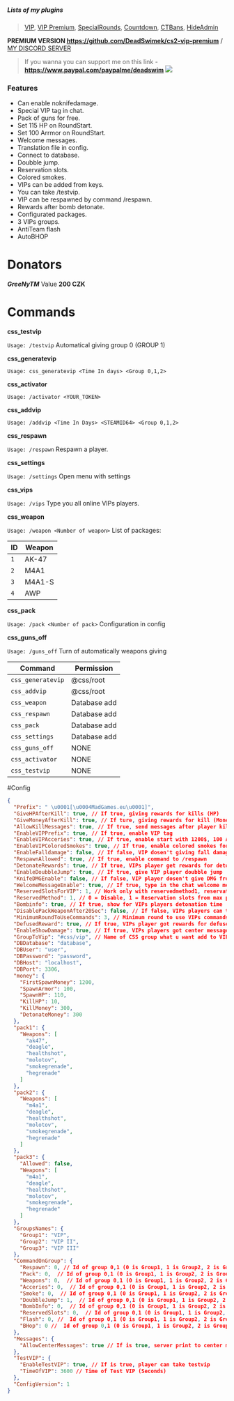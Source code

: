 
##### Lists of my plugins
> [VIP](https://github.com/DeadSwimek/cs2-vip), [VIP Premium](https://github.com/DeadSwimek/cs2-vip-premium), [SpecialRounds](https://github.com/DeadSwimek/cs2-specialrounds), [Countdown](https://github.com/DeadSwimek/cs2-countdown), [CTBans](https://github.com/DeadSwimek/cs2-ctban), [HideAdmin](https://github.com/DeadSwimek/cs2-hideadmin)


                


**PREMIUM VERSION https://github.com/DeadSwimek/cs2-vip-premium** / [MY DISCORD SERVER](https://discord.gg/WNK777rhwg)
> If you wanna you can support me on this link - **https://www.paypal.com/paypalme/deadswim**
![](https://camo.githubusercontent.com/6f4dcc3ce2ec908ab308be1f42581be46c9bb46cc9958637cc6044f640ed835f/68747470733a2f2f63646e2e646973636f72646170702e636f6d2f6174746163686d656e74732f313137363533373237323732343735383634382f313137363533373237323938303630373133382f7669702e706e67)

### Features

- Can enable noknifedamage.
- Special VIP tag in chat. 
- Pack of guns for free.
- Set 115 HP on RoundStart.
- Set 100 Arrmor on RoundStart.
- Welcome messages.
- Translation file in config.
- Connect to database.
- Doubble jump.
- Reservation slots.
- Colored smokes.
- VIPs can be added from keys.
- You can take /testvip.
- VIP can be respawned by command /respawn.
- Rewards after bomb detonate.
- Configurated packages.
- 3 VIPs groups.
- AntiTeam flash
- AutoBHOP


# Donators
***GreeNyTM*** Value **200 CZK**

# Commands
**css_testvip**

`Usage: /testvip` Automatical giving group 0 (GROUP 1)

**css_generatevip**

`Usage: css_generatevip <Time In days> <Group 0,1,2>`

**css_activator**

`Usage: /activator <YOUR_TOKEN>`

**css_addvip**

`Usage: /addvip <Time In Days> <STEAMID64> <Group 0,1,2>`

**css_respawn**

`Usage: /respawn` Respawn a player.

**css_settings**

`Usage: /settings` Open menu with settings

**css_vips**

`Usage: /vips` Type you all online VIPs players.

**css_weapon**

`Usage: /weapon <Number of weapon>` List of packages:

| ID      | Weapon   |
| ------------ | ------------ |
| `1`    | AK-47     |
| `2`    | M4A1     |
| `3`    | M4A1-S     |
| `4`    | AWP     |

**css_pack**

`Usage: /pack <Number of pack>` Configuration in config

**css_guns_off**

`Usage: /guns_off` Turn of automatically weapons giving

| Command      | Permission   |
| ------------ | ------------ |
| `css_generatevip`    | @css/root     |
| `css_addvip`    | @css/root     |
| `css_weapon`    | Database add     |
| `css_respawn`    | Database add     |
| `css_pack`  | Database add   |
| `css_settings`  | Database add   |
| `css_guns_off`  | NONE   |
| `css_activator`  | NONE   |
| `css_testvip`  | NONE   |

#Config

```JSON
{
  "Prefix": " \u0001[\u0004MadGames.eu\u0001]",
  "GiveHPAfterKill": true, // If true, giving rewards for kills (HP)
  "GiveMoneyAfterKill": true, // If ture, giving rewards for kill (Money)
  "AllowKillMessages": true, // If true, send messages after player kill player.
  "EnableVIPPrefix": true, // If true, enable VIP tag
  "EnableVIPAcceries": true, // If true, enable start with 1200$, 100 Armor and 110 HP.
  "EnableVIPColoredSmokes": true, // If true, enable colored smokes for VIP
  "EnableFalldamage": false, // If false, VIP dosen't giving fall damage
  "RespawnAllowed": true, // If true, enable command to /respawn
  "DetonateRewards": true, // If true, VIPs player get rewards for detonation
  "EnableDoubbleJump": true, // If true, give VIP player doubble jump
  "KnifeDMGEnable": false, // If false, VIP player dosen't give DMG from knife
  "WelcomeMessageEnable": true, // If true, type in the chat welcome message
  "ReservedSlotsForVIP": 1, // Work only with reservedmethod1, reservation slots from max players
  "ReservedMethod": 1, // 0 = Disable, 1 = Reservation slots from max player, 2 = kicking non vip players
  "Bombinfo": true, // If true, show for VIPs players detonation time
  "DisablePackWeaponAfter20Sec": false, // If false, VIPs players can take anytime guns/packs
  "MinimumRoundToUseCommands": 3, // Minimum round to use VIPs commands
  "DefusedReward": true, // If true, VIPs player got rewards for defuse
  "EnableShowDamage": true, // If true, VIPs players got center message with damage info and player name
  "GroupToVip": "#css/vip", // Name of CSS group what u want add to VIPs players
  "DBDatabase": "database",
  "DBUser": "user",
  "DBPassword": "password",
  "DBHost": "localhost",
  "DBPort": 3306,
  "money": {
    "FirstSpawnMoney": 1200,
    "SpawnArmor": 100,
    "SpawnHP": 110,
    "KillHP": 10,
    "KillMoney": 300,
    "DetonateMoney": 300
  },
  "pack1": {
    "Weapons": [
      "ak47",
      "deagle",
      "healthshot",
      "molotov",
      "smokegrenade",
      "hegrenade"
    ]
  },
  "pack2": {
    "Weapons": [
      "m4a1",
      "deagle",
      "healthshot",
      "molotov",
      "smokegrenade",
      "hegrenade"
    ]
  },
  "pack3": {
    "Allowed": false,
    "Weapons": [
      "m4a1",
      "deagle",
      "healthshot",
      "molotov",
      "smokegrenade",
      "hegrenade"
    ]
  },
  "GroupsNames": {
    "Group1": "VIP",
    "Group2": "VIP II",
    "Group3": "VIP III"
  },
  "CommandOnGroup": {
    "Respawn": 0, // Id of group 0,1 (0 is Group1, 1 is Group2, 2 is Group3)
    "Pack": 0,  // Id of group 0,1 (0 is Group1, 1 is Group2, 2 is Group3)
    "Weapons": 0,  // Id of group 0,1 (0 is Group1, 1 is Group2, 2 is Group3)
    "Acceries": 0,  // Id of group 0,1 (0 is Group1, 1 is Group2, 2 is Group3)
    "Smoke": 0,  // Id of group 0,1 (0 is Group1, 1 is Group2, 2 is Group3)
    "DoubbleJump": 1,  // Id of group 0,1 (0 is Group1, 1 is Group2, 2 is Group3)
    "BombInfo": 0,  // Id of group 0,1 (0 is Group1, 1 is Group2, 2 is Group3)
    "ReservedSlots": 0,  // Id of group 0,1 (0 is Group1, 1 is Group2, 2 is Group3)
    "Flash": 0, //  Id of group 0,1 (0 is Group1, 1 is Group2, 2 is Group3)
    "BHop": 0 //  Id of group 0,1 (0 is Group1, 1 is Group2, 2 is Group3)
  },
  "Messages": {
    "AllowCenterMessages": true // If is true, server print to center messages
  },
  "TestVIP": {
    "EnableTestVIP": true, // If is true, player can take testvip
    "TimeOfVIP": 3600 // Time of Test VIP (Seconds)
  },
  "ConfigVersion": 1
}
```

